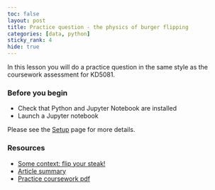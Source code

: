 ```yaml
---
toc: false
layout: post
title: Practice question - the physics of burger flipping
categories: [data, python]
sticky_rank: 4
hide: true
---
```


In this lesson you will do a practice question in the same style as the coursework assessment for KD5081.

### Before you begin

- Check that Python and Jupyter Notebook are installed
- Launch a Jupyter notebook 

Please see the [Setup](https://nu-cem.github.io/CompPhys/2021/08/02/Setup) page for more details.

### Resources

- [Some context: flip your steak!](https://www.seriouseats.com/the-food-lab-flip-your-steaks-and-burgers-multiple-times-for-better-results)
- [Article summary](https://physics.aps.org/articles/v15/123)
- [Practice coursework pdf]()
